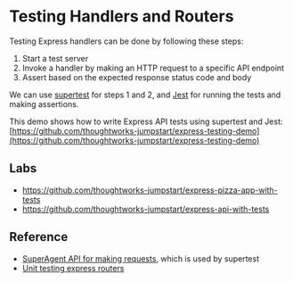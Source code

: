 # Testing Handlers and Routers

Testing Express handlers can be done by following these steps:

1. Start a test server
2. Invoke a handler by making an HTTP request to a specific API endpoint
3. Assert based on the expected response status code and body

We can use [supertest][] for steps 1 and 2, and [Jest][] for running the tests
and making assertions.

This demo shows how to write Express API tests using supertest and Jest:
[https://github.com/thoughtworks-jumpstart/express-testing-demo](https://github.com/thoughtworks-jumpstart/express-testing-demo)

## Labs

* https://github.com/thoughtworks-jumpstart/express-pizza-app-with-tests
* https://github.com/thoughtworks-jumpstart/express-api-with-tests

## Reference

* [SuperAgent API for making requests](http://visionmedia.github.io/superagent/), which is used by supertest
* [Unit testing express routers](http://evanshortiss.com/development/javascript/2016/04/15/express-testing-using-ioc.html)

[supertest]: https://github.com/visionmedia/supertest
[Jest]: https://jestjs.io/
